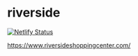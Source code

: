 # riverside

[![Netlify Status](https://api.netlify.com/api/v1/badges/1d7062dd-a7cc-4615-8736-054ad07b657f/deploy-status)](https://app.netlify.com/sites/riverside-shopping-center/deploys)

https://www.riversideshoppingcenter.com/
